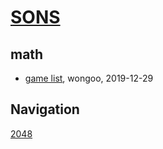 # [SONS](https://wongoo.github.io/sons)

## math
* [game list](/math/list), wongoo, 2019-12-29

## Navigation
[2048](/math/2048/)
